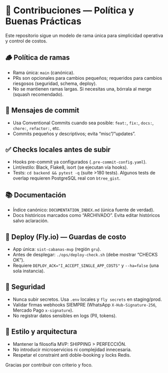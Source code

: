 # 🤝 Contribuciones — Política y Buenas Prácticas

Este repositorio sigue un modelo de rama única para simplicidad operativa y control de costos.

## 🪵 Política de ramas

- Rama única: `main` (canónica).
- PRs son opcionales para cambios pequeños; requeridos para cambios riesgosos (seguridad, schema, deploy).
- No se mantienen ramas largas. Si necesitas una, bórrala al merge (squash recomendado).

## 🧾 Mensajes de commit

- Usa Conventional Commits cuando sea posible: `feat:`, `fix:`, `docs:`, `chore:`, `refactor:`, etc.
- Commits pequeños y descriptivos; evita “misc”/“updates”.

## ✅ Checks locales antes de subir

- Hooks pre-commit ya configurados (`.pre-commit-config.yaml`).
- Lint/estilo: Black, Flake8, isort (se ejecutan vía hooks).
- Tests: `cd backend && pytest -q` (suite >180 tests). Algunos tests de overlap requieren PostgreSQL real con `btree_gist`.

## 📚 Documentación

- Índice canónico: `DOCUMENTATION_INDEX.md` (única fuente de verdad).
- Docs históricos marcados como “ARCHIVADO”. Evita editar históricos salvo aclaración.

## 🚀 Deploy (Fly.io) — Guardas de costo

- App única: `sist-cabanas-mvp` (región `gru`).
- Antes de desplegar: `./ops/deploy-check.sh` (debe mostrar “CHECKS OK”).
- Requiere `DEPLOY_ACK="I_ACCEPT_SINGLE_APP_COSTS"` y `--ha=false` (una sola instancia).

## 🔐 Seguridad

- Nunca subir secretos. Usa `.env` locales y `fly secrets` en staging/prod.
- Validar firmas webhooks SIEMPRE (WhatsApp `X-Hub-Signature-256`, Mercado Pago `x-signature`).
- No registrar datos sensibles en logs (PII, tokens).

## 🧩 Estilo y arquitectura

- Mantener la filosofía MVP: SHIPPING > PERFECCIÓN.
- No introducir microservicios ni complejidad innecesaria.
- Respetar el constraint anti doble-booking y locks Redis.

Gracias por contribuir con criterio y foco.

